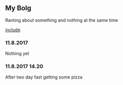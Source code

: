 ## My Bolg

Ranting about something and nothing at the same time

[include](File:14082017.html)

### 11.8.2017

Nothing yet

### 11.8.2017 14.20

After two day fast getting some pizza
